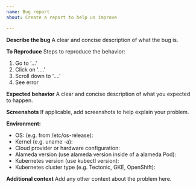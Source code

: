 ```yaml
---
name: Bug report
about: Create a report to help us improve

---
```


<!-- **Are you in the right place?**
1. For issues or feature requests, please create an issue in this repository.
2. For general technical and non-technical questions, we are happy to help you on our [Alameda Slack](https://alameda-ai.slack.com).
3. Did you already search the existing open issues for anything similar? -->

**Describe the bug**
A clear and concise description of what the bug is.

**To Reproduce**
Steps to reproduce the behavior:
1. Go to '...'
2. Click on '....'
3. Scroll down to '....'
4. See error

**Expected behavior**
A clear and concise description of what you expected to happen.

**Screenshots**
If applicable, add screenshots to help explain your problem.

**Environment:**
 - OS: (e.g. from /etc/os-release):
 - Kernel (e.g. uname -a):
 - Cloud provider or hardware configuration:
 - Alameda version (use alameda version inside of a alameda Pod):
 - Kubernetes version (use kubectl version):
 - Kubernetes cluster type (e.g. Tectonic, GKE, OpenShift):

**Additional context**
Add any other context about the problem here.

